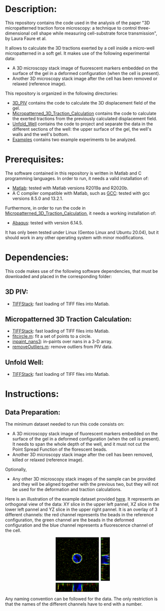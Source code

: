 # Description:

This repository contains the code used in the analysis of the paper "3D micropatterned traction force microscopy: a technique to control three-dimensional cell shape while measuring cell-substrate force transmission", by Laura Faure et al.

It allows to calculate the 3D tractions exerted by a cell inside a micro-well micropatterned in a soft gel. It makes use of the following experimental data: 

  * A 3D microscopy stack image of fluorescent markers embedded on the surface of the gel in a deformed configuration (when the cell is present).
  * Another 3D microscopy stack image after the cell has been removed or relaxed (reference image).

This repository is organized in the following directories:

  * [3D_PIV](https://github.com/xt-prc-lab/3D_Micropatterned_Traction_Force_Microscopy/tree/main/3D_PIV) contains the code to calculate the 3D displacement field of the gel.
  * [Micropatterned_3D_Traction_Calculation](https://github.com/xt-prc-lab/3D_Micropatterned_Traction_Force_Microscopy/tree/main/Micropatterned_3D_Traction_Calculation) contains the code to calculate the exerted tractions from the previously calculated displacement field.
  * [Unfold_Well](https://github.com/xt-prc-lab/3D_Micropatterned_Traction_Force_Microscopy/tree/main/Unfold_Well) contains the code to project and separate the data in the different sections of the well: the upper surface of the gel, the well's walls and the well's bottom.
  * [Examples](https://github.com/xt-prc-lab/3D_Micropatterned_Traction_Force_Microscopy/tree/main/Examples) contains two example experiments to be analyzed.

# Prerequisites:

The software contained in this repository is written in Matlab and C programming languages. In order to run, it needs a valid installation of:

 * [Matlab](https://www.mathworks.com/products/matlab.html): tested with Matlab versions R2019a and R2020b.
 * A C compiler compatible with Matlab, such as [GCC](https://gcc.gnu.org/): tested with gcc versions 8.5.0 and 13.2.1.

Furthermore, in order to run the code in [Micropatterned_3D_Traction_Calculation](https://github.com/xt-prc-lab/3D_Micropatterned_Traction_Force_Microscopy/tree/main/Micropatterned_3D_Traction_Calculation), it needs a working installation of:
 * [Abaqus](https://www.3ds.com/es/productos-y-servicios/simulia/productos/abaqus/): tested with version 6.14.5.

It has only been tested under Linux (Gentoo Linux and Ubuntu 20.04), but it should work in any other operating system with minor modifications.

# Dependencies:

This code makes use of the following software dependencies, that must be downloaded and placed in the corresponding folder:

## 3D PIV:

  * [TIFFStack](https://github.com/DylanMuir/TIFFStack): fast loading of TIFF files into Matlab.

## Micropatterned 3D Traction Calculation:

  * [TIFFStack](https://github.com/DylanMuir/TIFFStack): fast loading of TIFF files into Matlab.
  * [fitcircle.m](https://www.mathworks.com/matlabcentral/fileexchange/15060-fitcircle-m): fit a set of points to a circle.
  * [inpaint_nans3](https://www.mathworks.com/matlabcentral/fileexchange/21214-inpainting-nan-elements-in-3-d): in-paints over nans in a 3-D array.
  * [removeOutliers.m](https://github.com/FranckLab/FIDVC/blob/master/Matlab%20Code/removeOutliers.m): remove outliers from PIV data.

## Unfold Well:

  * [TIFFStack](https://github.com/DylanMuir/TIFFStack): fast loading of TIFF files into Matlab.

# Instructions:

## Data Preparation:

The minimum dataset needed to run this code consists on:

  * A 3D microscopy stack image of fluorescent markers embedded on the surface of the gel in a deformed configuration (when the cell is present). It needs to span the whole depth of the well, and it must not cut the Point Spread Function of the florescent beads.
  * Another 3D microscopy stack image after the cell has been removed, killed or relaxed (reference image).

Optionally, 

  * Any other 3D microscopy stack images of the sample can be provided and they will be aligned together with the previous two, but they will not be used for the deformation and traction calculations.

Here is an illustration of the example dataset provided [here](https://github.com/xt-prc-lab/3D_Micropatterned_Traction_Force_Microscopy/tree/main/Examples/Data/220412). It represents an orthogonal view of the data: XY slice in the upper left pannel, XZ slice in the lower left pannel and YZ slice in the upper right pannel. It is an overlay of 3 different channels: the red channel represents the beads in the reference configuration, the green channel are the beads in the deformed configuration and the blue channel represents a fluorescence channel of the cell.

<p align="center">
<img src="https://github.com/xt-prc-lab/3D_Micropatterned_Traction_Force_Microscopy/blob/main/Images/Example_Orthogonal_Views.png" alt="Orthogonal_Views_of_Raw_Data" align="center" width=35%>
</p>

Any naming convention can be followed for the data. The only restriction is that the names of the different channels have to end with a number.
